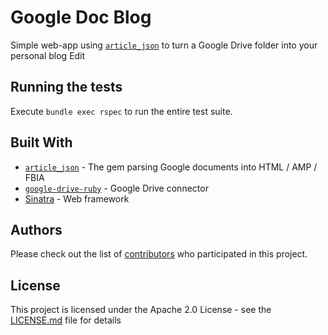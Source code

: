 # Google Doc Blog

Simple web-app using [`article_json`](https://github.com/Devex/article_json) to turn a Google Drive folder into your personal blog Edit

## Running the tests

Execute `bundle exec rspec` to run the entire test suite.

## Built With

* [`article_json`](https://github.com/Devex/article_json) - The gem parsing Google documents into HTML / AMP / FBIA
* [`google-drive-ruby`](https://github.com/gimite/google-drive-ruby) - Google Drive connector
* [Sinatra](http://github.com/sinatra/sinatra) - Web framework

## Authors

Please check out the list of [contributors](https://github.com/your/project/contributors) who participated in this project.

## License

This project is licensed under the Apache 2.0 License - see the [LICENSE.md](LICENSE.md) file for details
